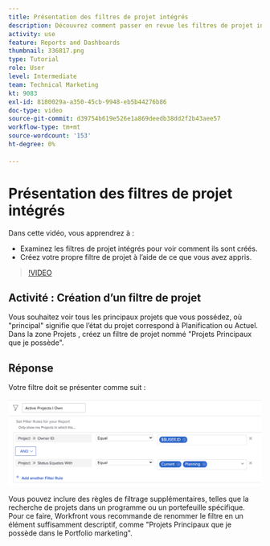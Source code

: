 ```yaml
---
title: Présentation des filtres de projet intégrés
description: Découvrez comment passer en revue les filtres de projet intégrés pour voir comment ils sont créés et créer votre propre filtre de projet dans Workfront.
activity: use
feature: Reports and Dashboards
thumbnail: 336817.png
type: Tutorial
role: User
level: Intermediate
team: Technical Marketing
kt: 9083
exl-id: 8180029a-a350-45cb-9948-eb5b44276b86
doc-type: video
source-git-commit: d39754b619e526e1a869deedb38dd2f2b43aee57
workflow-type: tm+mt
source-wordcount: '153'
ht-degree: 0%

---
```


# Présentation des filtres de projet intégrés

Dans cette vidéo, vous apprendrez à :

* Examinez les filtres de projet intégrés pour voir comment ils sont créés.
* Créez votre propre filtre de projet à l’aide de ce que vous avez appris.

>[!VIDEO](https://video.tv.adobe.com/v/336817/?quality=12)


## Activité : Création d’un filtre de projet

Vous souhaitez voir tous les principaux projets que vous possédez, où &quot;principal&quot; signifie que l’état du projet correspond à Planification ou Actuel. Dans la zone Projets , créez un filtre de projet nommé &quot;Projets Principaux que je possède&quot;.

## Réponse

Votre filtre doit se présenter comme suit :

![Image de l’écran de création d’un filtre de projet](assets/opening-built-in-project-filters-1.png)

Vous pouvez inclure des règles de filtrage supplémentaires, telles que la recherche de projets dans un programme ou un portefeuille spécifique. Pour ce faire, Workfront vous recommande de renommer le filtre en un élément suffisamment descriptif, comme &quot;Projets Principaux que je possède dans le Portfolio marketing&quot;.
